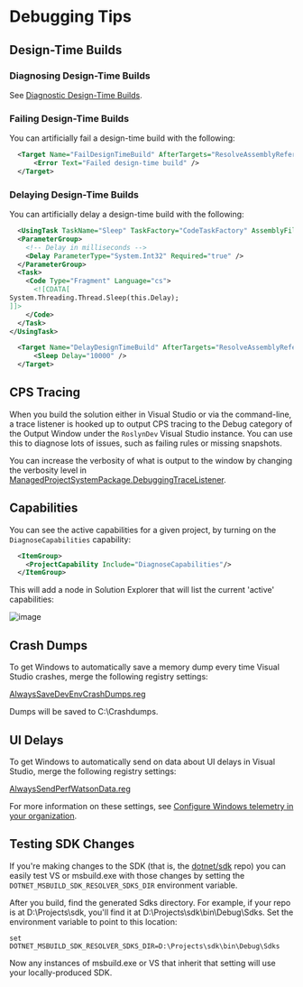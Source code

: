 # Debugging Tips

## Design-Time Builds
### Diagnosing Design-Time Builds

See [Diagnostic Design-Time Builds](/docs/design-time-builds.md#diagnosing-design-time-builds).

### Failing Design-Time Builds

You can artificially fail a design-time build with the following:

``` XML
  <Target Name="FailDesignTimeBuild" AfterTargets="ResolveAssemblyReferences">
      <Error Text="Failed design-time build" />
  </Target>
```
### Delaying Design-Time Builds

You can artificially delay a design-time build with the following:

``` XML
  <UsingTask TaskName="Sleep" TaskFactory="CodeTaskFactory" AssemblyFile="$(MSBuildToolsPath)\Microsoft.Build.Tasks.v4.0.dll">
  <ParameterGroup>
    <!-- Delay in milliseconds -->
    <Delay ParameterType="System.Int32" Required="true" />
  </ParameterGroup>
  <Task>
    <Code Type="Fragment" Language="cs">
      <![CDATA[
System.Threading.Thread.Sleep(this.Delay);
]]>
    </Code>
  </Task>
</UsingTask>

  <Target Name="DelayDesignTimeBuild" AfterTargets="ResolveAssemblyReferences">
      <Sleep Delay="10000" />
  </Target>
```

## CPS Tracing

When you build the solution either in Visual Studio or via the command-line, a trace listener is hooked up to output CPS tracing to the Debug category of the Output Window under the `RoslynDev` Visual Studio instance. You can use this to diagnose lots of issues, such as failing rules or missing snapshots.

You can increase the verbosity of what is output to the window by changing the verbosity level in [ManagedProjectSystemPackage.DebuggingTraceListener](https://github.com/dotnet/roslyn-project-system/blob/master/src/Microsoft.VisualStudio.ProjectSystem.Managed.VS/Packaging/ManagedProjectSystemPackage.DebuggerTraceListener.cs#L44).

## Capabilities

You can see the active capabilities for a given project, by turning on the `DiagnoseCapabilities` capability:

``` XML
  <ItemGroup>
    <ProjectCapability Include="DiagnoseCapabilities"/>
  </ItemGroup>
```

This will add a node in Solution Explorer that will list the current 'active' capabilities:

![image](https://cloud.githubusercontent.com/assets/1103906/22411354/16dccb2a-e6f7-11e6-91dc-91c451cc6371.png)

## Crash Dumps

To get Windows to automatically save a memory dump every time Visual Studio crashes, merge the following registry settings:

[AlwaysSaveDevEnvCrashDumps.reg](/docs/repo/content/AlwaysSaveDevEnvCrashDumps.reg?raw=true)

Dumps will be saved to C:\Crashdumps.

## UI Delays

To get Windows to automatically send on data about UI delays in Visual Studio, merge the following registry settings:

[AlwaysSendPerfWatsonData.reg](/docs/repo/content/AlwaysSendPerfWatsonData.reg?raw=true)

For more information on these settings, see [Configure Windows telemetry in your organization](https://docs.microsoft.com/en-us/windows/configuration/configure-windows-telemetry-in-your-organization).

## Testing SDK Changes

If you're making changes to the SDK (that is, the [dotnet/sdk](https://github.com/dotnet/sdk) repo) you can easily test VS or msbuild.exe with those changes by setting the `DOTNET_MSBUILD_SDK_RESOLVER_SDKS_DIR` environment variable.

After you build, find the generated Sdks directory. For example, if your repo is at D:\Projects\sdk, you'll find it at D:\Projects\sdk\bin\Debug\Sdks. Set the environment variable to point to this location:

`set DOTNET_MSBUILD_SDK_RESOLVER_SDKS_DIR=D:\Projects\sdk\bin\Debug\Sdks`

Now any instances of msbuild.exe or VS that inherit that setting will use your locally-produced SDK.